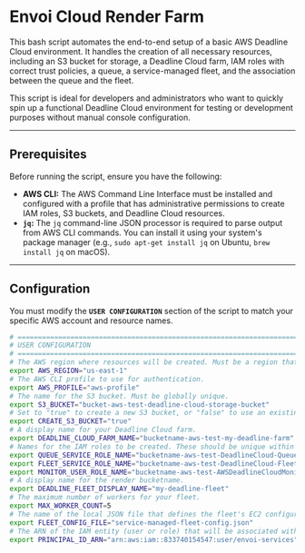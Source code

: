 # Envoi Cloud Render Farm

This bash script automates the end-to-end setup of a basic AWS Deadline Cloud environment. It handles the creation of all necessary resources, including an S3 bucket for storage, a Deadline Cloud farm, IAM roles with correct trust policies, a queue, a service-managed fleet, and the association between the queue and the fleet.

This script is ideal for developers and administrators who want to quickly spin up a functional Deadline Cloud environment for testing or development purposes without manual console configuration.

---

## Prerequisites

Before running the script, ensure you have the following:

- **AWS CLI:** The AWS Command Line Interface must be installed and configured with a profile that has administrative permissions to create IAM roles, S3 buckets, and Deadline Cloud resources.
- **`jq`:** The `jq` command-line JSON processor is required to parse output from AWS CLI commands. You can install it using your system's package manager (e.g., `sudo apt-get install jq` on Ubuntu, `brew install jq` on macOS).

---

## Configuration

You must modify the **`USER CONFIGURATION`** section of the script to match your specific AWS account and resource names.

```bash
# =============================================================================
# USER CONFIGURATION
# =============================================================================
# The AWS region where resources will be created. Must be a region that supports AWS Deadline Cloud.
export AWS_REGION="us-east-1"
# The AWS CLI profile to use for authentication.
export AWS_PROFILE="aws-profile"
# The name for the S3 bucket. Must be globally unique.
export S3_BUCKET="bucket-aws-test-deadline-cloud-storage-bucket"
# Set to "true" to create a new S3 bucket, or "false" to use an existing one.
export CREATE_S3_BUCKET="true"
# A display name for your Deadline Cloud farm.
export DEADLINE_CLOUD_FARM_NAME="bucketname-aws-test-my-deadline-farm"
# Names for the IAM roles to be created. These should be unique within your account.
export QUEUE_SERVICE_ROLE_NAME="bucketname-aws-test-DeadlineCloud-Queue-Service-Role-3"
export FLEET_SERVICE_ROLE_NAME="bucketname-aws-test-DeadlineCloud-Fleet-Service-Role-3"
export MONITOR_USER_ROLE_NAME="bucketname-aws-test-AWSDeadlineCloudMonitorUserRole-3"
# A display name for the render bucketname.
export DEADLINE_FLEET_DISPLAY_NAME="my-deadline-fleet"
# The maximum number of workers for your fleet.
export MAX_WORKER_COUNT=5
# The name of the local JSON file that defines the fleet's EC2 configuration.
export FLEET_CONFIG_FILE="service-managed-fleet-config.json"
# The ARN of the IAM entity (user or role) that will be associated with the monitor.
export PRINCIPAL_ID_ARN="arn:aws:iam::833740154547:user/envoi-services"
